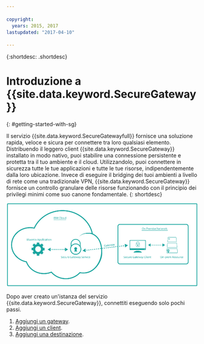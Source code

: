 ```yaml
---

copyright:
  years: 2015, 2017
lastupdated: "2017-04-10"

---
```

{:shortdesc: .shortdesc}

# Introduzione a {{site.data.keyword.SecureGateway}}
{: #getting-started-with-sg}

Il servizio {{site.data.keyword.SecureGatewayfull}} fornisce una soluzione rapida, veloce e sicura per connettere tra loro qualsiasi elemento.  Distribuendo il leggero client {{site.data.keyword.SecureGateway}} installato in modo nativo, puoi stabilire una connessione persistente e protetta tra il tuo ambiente e il cloud.  Utilizzandolo, puoi connettere in sicurezza tutte le tue applicazioni e tutte le tue risorse, indipendentemente dalla loro ubicazione.  Invece di eseguire il bridging dei tuoi ambienti a livello di rete come una tradizionale VPN, {{site.data.keyword.SecureGateway}} fornisce un controllo granulare delle risorse funzionando con il principio dei privilegi minimi come suo canone fondamentale.
{: shortdesc}

![{{site.data.keyword.SecureGateway}} - Architettura](./images/diagramSGW.png?raw=true "{{site.data.keyword.SecureGateway}} - Architettura")

Dopo aver creato un'istanza del servizio {{site.data.keyword.SecureGateway}}, connettiti eseguendo solo pochi passi.

1. [Aggiungi un gateway](/docs/services/SecureGateway?topic=securegateway-add-sg-gw).
2. [Aggiungi un client](/docs/services/SecureGateway?topic=securegateway-add-client).
3. [Aggiungi una destinazione](/docs/services/SecureGateway?topic=securegateway-add-dest).

